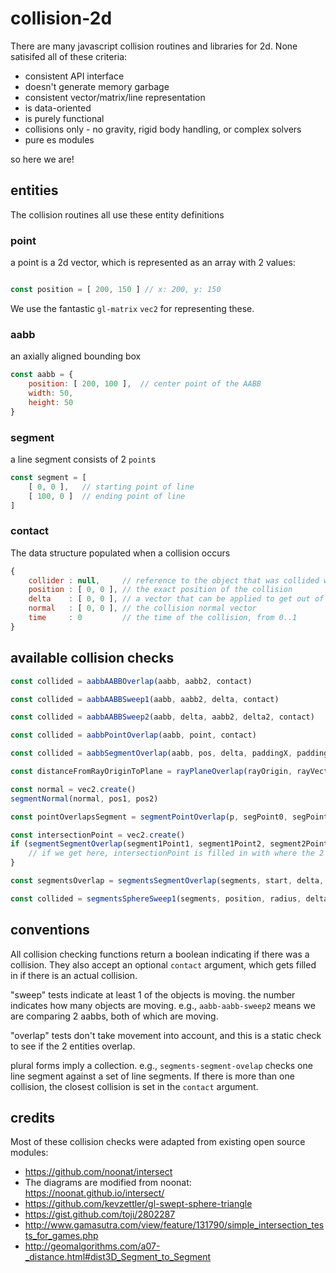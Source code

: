 # collision-2d

There are many javascript collision routines and libraries for 2d. None satisifed all of these criteria:

* consistent API interface
* doesn't generate memory garbage
* consistent vector/matrix/line representation
* is data-oriented
* is purely functional
* collisions only - no gravity, rigid body handling, or complex solvers
* pure es modules

so here we are!

## entities

The collision routines all use these entity definitions


### point

a point is a 2d vector, which is represented as an array with 2 values:
```javascript

const position = [ 200, 150 ] // x: 200, y: 150

```

We use the fantastic `gl-matrix` `vec2` for representing these.


### aabb

an axially aligned bounding box
```javascript
const aabb = {
    position: [ 200, 100 ],  // center point of the AABB
    width: 50,
    height: 50
}
```

###  segment

a line segment consists of 2 `point`s
```javascript
const segment = [
    [ 0, 0 ],   // starting point of line
    [ 100, 0 ]  // ending point of line
]
```


### contact

The data structure populated when a collision occurs

```javascript
{
    collider : null,     // reference to the object that was collided with
    position : [ 0, 0 ], // the exact position of the collision
    delta    : [ 0, 0 ], // a vector that can be applied to get out of the colliding state
    normal   : [ 0, 0 ], // the collision normal vector
    time     : 0         // the time of the collision, from 0..1
}
```


## available collision checks

```javascript
const collided = aabbAABBOverlap(aabb, aabb2, contact)
```


```javascript
const collided = aabbAABBSweep1(aabb, aabb2, delta, contact)
```


```javascript
const collided = aabbAABBSweep2(aabb, delta, aabb2, delta2, contact)
```


```javascript
const collided = aabbPointOverlap(aabb, point, contact)
```


```javascript
const collided = aabbSegmentOverlap(aabb, pos, delta, paddingX, paddingY, contact)
```


```javascript
const distanceFromRayOriginToPlane = rayPlaneOverlap(rayOrigin, rayVector, planeOrigin, planeNormal)
```


```javascript
const normal = vec2.create()
segmentNormal(normal, pos1, pos2)
```


```javascript
const pointOverlapsSegment = segmentPointOverlap(p, segPoint0, segPoint1) // true or false
```


```javascript
const intersectionPoint = vec2.create()
if (segmentSegmentOverlap(segment1Point1, segment1Point2, segment2Point1, segment2Point2, intersectionPoint)) {
    // if we get here, intersectionPoint is filled in with where the 2 segments overlap
}
```


```javascript
const segmentsOverlap = segmentsSegmentOverlap(segments, start, delta, contact)
```


```javascript
const collided = segmentsSphereSweep1(segments, position, radius, delta, contact)
```


## conventions

All collision checking functions return a boolean indicating if there was a collision. They also accept an optional `contact` argument, which gets filled in if there is an actual collision.


"sweep" tests indicate at least 1 of the objects is moving. the number indicates how many objects are moving. e.g., `aabb-aabb-sweep2` means we are comparing 2 aabbs, both of which are moving.

"overlap" tests don't take movement into account, and this is a static check to see if the 2 entities overlap.

plural forms imply a collection. e.g., `segments-segment-ovelap` checks one line segment against a set of line segments. If there is more than one collision, the closest collision is set in the `contact` argument.


## credits

Most of these collision checks were adapted from existing open source modules:

* https://github.com/noonat/intersect
* The diagrams are modified from noonat: https://noonat.github.io/intersect/
* https://github.com/kevzettler/gl-swept-sphere-triangle
* https://gist.github.com/toji/2802287
* http://www.gamasutra.com/view/feature/131790/simple_intersection_tests_for_games.php
* http://geomalgorithms.com/a07-_distance.html#dist3D_Segment_to_Segment

